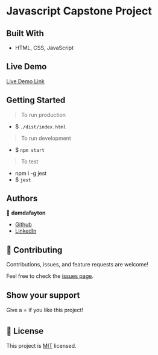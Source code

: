 # Javascript Capstone Project


## Built With

- HTML, CSS, JavaScript


## Live Demo

[Live Demo Link](https://damdafayton.github.io/capstone-javascript/dist/)


## Getting Started

> To run production
- $ `./dist/index.html`

> To run development
- $ `npm start`

> To test
- npm i -g jest
- $ `jest`

## Authors

👤 **damdafayton**

- [Github](https://github.com/damdafayton)
- [LinkedIn](https://linkedin.com/in/damdafayton)


## 🤝 Contributing

Contributions, issues, and feature requests are welcome!

Feel free to check the [issues page](../../issues/).


## Show your support

Give a ⭐️ if you like this project!


## 📝 License

This project is [MIT](./MIT.md) licensed.

